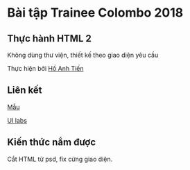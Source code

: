# Bài tập Trainee Colombo 2018

## Thực hành HTML 2

Không dùng thư viện, thiết kế theo giao diện yêu cầu

Thực hiện bởi [Hồ Anh Tiến](https://github.com/komatsu98)

## Liên kết

[Mẫu](https://github.com/colombo-trainee/trainee_2018/blob/master/frontend/simple%20mobile/mobile%20shop.png)

[UI labs](https://komatsu98.github.io/html2/app)
## Kiến thức nắm được

Cắt HTML từ psd, fix cứng giao diện.

